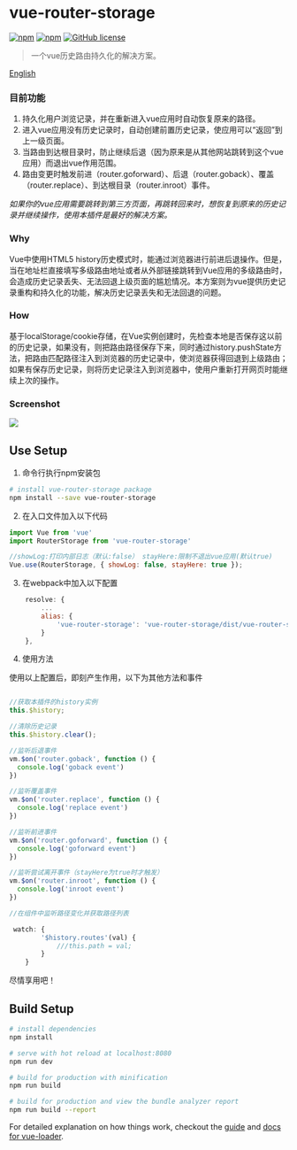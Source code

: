 # vue-router-storage

[![npm](https://img.shields.io/npm/v/vue-router-storage.svg)](https://www.npmjs.com/package/vue-router-storage)
[![npm](https://img.shields.io/npm/dm/vue-router-storage.svg)](https://www.npmjs.com/package/vue-router-storage)
[![GitHub license](https://img.shields.io/badge/license-MIT-blue.svg)](https://github.com/ElderJames/vue-router-storage/blob/master/LICENSE)  

> 一个vue历史路由持久化的解决方案。

[English](https://github.com/ElderJames/vue-router-storage/blob/master/README.md)

### 目前功能

1. 持久化用户浏览记录，并在重新进入vue应用时自动恢复原来的路径。
2. 进入vue应用没有历史记录时，自动创建前置历史记录，使应用可以“返回”到上一级页面。
3. 当路由到达根目录时，防止继续后退（因为原来是从其他网站跳转到这个vue应用）而退出vue作用范围。
4. 路由变更时触发前进（router.goforward）、后退（router.goback）、覆盖（router.replace）、到达根目录（router.inroot）事件。

*如果你的vue应用需要跳转到第三方页面，再跳转回来时，想恢复到原来的历史记录并继续操作，使用本插件是最好的解决方案。*

### Why

Vue中使用HTML5 history历史模式时，能通过浏览器进行前进后退操作。但是，当在地址栏直接填写多级路由地址或者从外部链接跳转到Vue应用的多级路由时，会造成历史记录丢失、无法回退上级页面的尴尬情况。本方案则为vue提供历史记录重构和持久化的功能，解决历史记录丢失和无法回退的问题。



### How

基于localStorage/cookie存储，在Vue实例创建时，先检查本地是否保存这以前的历史记录，如果没有，则把路由路径保存下来，同时通过history.pushState方法，把路由匹配路径注入到浏览器的历史记录中，使浏览器获得回退到上级路由；如果有保存历史记录，则将历史记录注入到浏览器中，使用户重新打开网页时能继续上次的操作。

### Screenshot

![](https://github.com/ElderJames/vue-router-storage/blob/master/screenshot/vue-router-storage-example.gif?raw=true)

## Use Setup

1. 命令行执行npm安装包
``` bash
# install vue-router-storage package
npm install --save vue-router-storage

```
2. 在入口文件加入以下代码
```javascript
import Vue from 'vue'
import RouterStorage from 'vue-router-storage'

//showLog:打印内部日志（默认:false） stayHere:限制不退出vue应用(默认true)
Vue.use(RouterStorage, { showLog: false, stayHere: true });
```

3. 在webpack中加入以下配置
```javascript
    resolve: {
        ...
        alias: {
            'vue-router-storage': 'vue-router-storage/dist/vue-router-storage.esm.js',
        }
    },
```

4. 使用方法

使用以上配置后，即刻产生作用，以下为其他方法和事件

```javascript

//获取本插件的history实例
this.$history;

//清除历史记录
this.$history.clear();

//监听后退事件
vm.$on('router.goback', function () {
  console.log('goback event')
})

//监听覆盖事件
vm.$on('router.replace', function () {
  console.log('replace event')
})

//监听前进事件
vm.$on('router.goforward', function () {
  console.log('goforward event')
})

//监听尝试离开事件（stayHere为true时才触发）
vm.$on('router.inroot', function () {
  console.log('inroot event')
})

//在组件中监听路径变化并获取路径列表

 watch: {
        '$history.routes'(val) {
            ///this.path = val;
        }
    }

```

尽情享用吧！

## Build Setup

``` bash
# install dependencies
npm install

# serve with hot reload at localhost:8080
npm run dev

# build for production with minification
npm run build

# build for production and view the bundle analyzer report
npm run build --report
```

For detailed explanation on how things work, checkout the [guide](http://vuejs-templates.github.io/webpack/) and [docs for vue-loader](http://vuejs.github.io/vue-loader).
